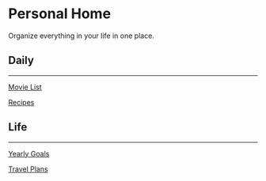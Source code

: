 # Personal Home

Organize everything in your life in one place.

## Daily

---

[Movie List](Personal%20Home%20e190cc8cd737426da3e82a0994024603/Movie%20List%20c233e82f09e048dd82728a728e6f7c98.md)

[Recipes](Personal%20Home%20e190cc8cd737426da3e82a0994024603/Recipes%204f26aac1f93d409d8663a5a41374bef7.csv)

## Life

---

[Yearly Goals](Personal%20Home%20e190cc8cd737426da3e82a0994024603/Yearly%20Goals%2054149164960b4df0b5e1fea1dd14491c.md)

[Travel Plans](Personal%20Home%20e190cc8cd737426da3e82a0994024603/Travel%20Plans%20e5bb8556500e4b138361b8a1ceb94258.csv)